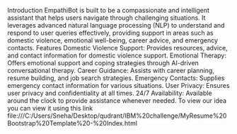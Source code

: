 Introduction
EmpathiBot is built to be a compassionate and intelligent assistant that helps users navigate through challenging situations. It leverages advanced natural language processing (NLP) to understand and respond to user queries effectively, providing support in areas such as domestic violence, emotional well-being, career advice, and emergency contacts.
Features
Domestic Violence Support: Provides resources, advice, and contact information for domestic violence support.
Emotional Therapy: Offers emotional support and coping strategies through AI-driven conversational therapy.
Career Guidance: Assists with career planning, resume building, and job search strategies.
Emergency Contacts: Supplies emergency contact information for various situations.
User Privacy: Ensures user privacy and confidentiality at all times.
24/7 Availability: Available around the clock to provide assistance whenever needed.
To view our idea you can view it using this link 
file:///C:/Users/Sneha/Desktop/qudrant/IBM%20challenge/MyResume%20Bootstrap%20Template%20-%20Index.html
